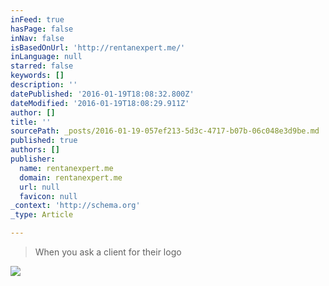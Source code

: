 ```yaml
---
inFeed: true
hasPage: false
inNav: false
isBasedOnUrl: 'http://rentanexpert.me/'
inLanguage: null
starred: false
keywords: []
description: ''
datePublished: '2016-01-19T18:08:32.800Z'
dateModified: '2016-01-19T18:08:29.911Z'
author: []
title: ''
sourcePath: _posts/2016-01-19-057ef213-5d3c-4717-b07b-06c048e3d9be.md
published: true
authors: []
publisher:
  name: rentanexpert.me
  domain: rentanexpert.me
  url: null
  favicon: null
_context: 'http://schema.org'
_type: Article

---
```

> When you ask a client for their logo

![](https://s3-us-west-2.amazonaws.com/the-grid-img/p/bbd7986d97d32ef8c55f1bf4fc0174f5a0e751ef.jpg)